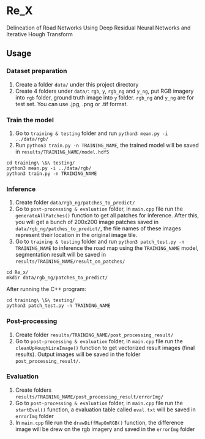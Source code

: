 # Re_X  
Delineation of Road Networks Using Deep Residual Neural Networks and Iterative Hough Transform

## Usage

### Dataset preparation
1. Create a folder `data/` under this project directory
2. Create 4 folders under `data/`: `rgb`, `y`, `rgb_ng` and `y_ng`, put RGB imagery into `rgb` folder, ground truth image into `y` folder. `rgb_ng` and `y_ng` are for test set. You can use .jpg, .png or .tif format. 

### Train the model
1. Go to `training & testing` folder and run `python3 mean.py -i ../data/rgb/`
2. Run `python3 train.py -n TRAINING_NAME`, the trained model will be saved in `results/TRAINING_NAME/model.hdf5`
```
cd training\ \&\ testing/
python3 mean.py -i ../data/rgb/
python3 train.py -n TRAINING_NAME
```

### Inference
1. Create folder `data/rgb_ng/patches_to_predict/`
2. Go to `post-processing & evaluation` folder, in `main.cpp` file run the `generateAllPatches()` function to get all patches for inference. After this, you will get a bunch of 200x200 image patches saved in `data/rgb_ng/patches_to_predict/`, the file names of these images represent their location in the original image tile.
3. Go to `training & testing` folder and run `python3 patch_test.py -n TRAINING_NAME` to inference the road map using the `TRAINING_NAME` model, segmentation result will be saved in `results/TRAINING_NAME/result_on_patches/`
```
cd Re_x/
mkdir data/rgb_ng/patches_to_predict/
```
After running the C++ program:
```
cd training\ \&\ testing/
python3 patch_test.py -n TRAINING_NAME
```

### Post-processing
1. Create folder `results/TRAINING_NAME/post_processing_result/`
2. Go to `post-processing & evaluation` folder, in `main.cpp` file run the `cleanUpHoughLineImage()` function to get vectorized result images (final results). Output images will be saved in the folder `post_processing_result/`.

### Evaluation
1. Create folders `results/TRAINING_NAME/post_processing_result/errorImg/`
2. Go to `post-processing & evaluation` folder, in `main.cpp` file run the `startEval()` function, a evaluation table called `eval.txt` will be saved in `errorImg` folder
3. In `main.cpp` file run the `drawDiffMapOnRGB()` function, the difference image will be drew on the rgb imagery and saved in the `errorImg` folder

